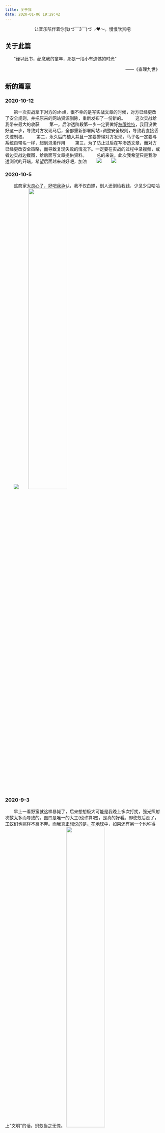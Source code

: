 ```yaml
---
title: 关于我
date: 2020-01-06 19:29:42
---
```


<center>让音乐陪伴着你我(づ￣3￣)づ╭❤～，慢慢欣赏吧</center>

## 关于此篇

　　"谨以此书，纪念我的童年，那是一段小有遗憾的时光"　　　　　　　　　　
<div style="text-align:right">——《查理九世》</div>

## 新的篇章

### 2020-10-12
　　第一次实战拿下对方的shell，很不幸的是写实战文章的时候，对方已经更改了安全规则，并把原来的网站资源删除，重新发布了一份新的。
　　这次实战给我带来最大的收获
　　第一，后渗透阶段第一步一定要做好<a href="https://bbs.ichunqiu.com/thread-58843-1-1.html">权限维持</a>，我因没做好这一步，导致对方发现马后，全部重新部署网站+调整安全规则，导致我直接丢失控制权。
　　第二，永久后门植入并且一定要警惕对方发现，马子名一定要与系统自带名一样，起到混淆作用
　　第三，为了防止过后在写渗透文章，而对方已经更改安全策略，而导致复现失败的情况下。一定要在实战的过程中录视频，或者边实战边截图，给后面写文章提供资料。
　　总的来说，此次我希望只是我渗透测试的开端，希望后面越来越好吧，加油
　　<img src="https://s1.ax1x.com/2020/10/17/0OEfk6.jpg" >
　　<img src="https://s1.ax1x.com/2020/10/17/0OEq0I.png">

### 2020-10-5
　　这商家太良心了，好吧我承认，我不仅白嫖，别人还倒给我钱，少见少见哈哈
　　<img src="https://s1.ax1x.com/2020/10/17/0OEVQH.jpg">
　　<img src="https://s1.ax1x.com/2020/10/17/0OEuwt.png" width="50%">

### 2020-9-3
　　早上一看野蛮就这样暴毙了，后来想想极大可能是我晚上多次打扰，强光照射次数太多而导致的。图四是唯一的大工(也许算吧)，是真的好看。即使蚁后走了，工蚁们也照样不离不弃。而我真正想说的是，在地球中，如果还有另一个也称得上"文明"的话，蚂蚁当之无愧。
<img src="https://s1.ax1x.com/2020/09/22/wOzl34.jpg" width="50%"><img src="https://s1.ax1x.com/2020/09/22/wOz1gJ.jpg" width="50%">
<img src="https://s1.ax1x.com/2020/09/22/wOz3v9.jpg" width="50%"><img src="https://s1.ax1x.com/2020/09/22/wOzQCF.jpg" width="50%">

### 2020-7-6
　　苑老师的这套质量非常高的渗透测试视频看完了，也了结我的一个心愿吧，从2019年左右就得到了此视频的资源，说到高考完后看，直到现在才咕咕咕咕的看完。视频的最后，还是苑老师那熟悉的结束语，“谢谢大家”，礼貌而又谦卑，让我心中还有点小小的不舍。最后，感谢苑老师的这套安全视频，完结撒花！
　　<img src="https://s1.ax1x.com/2020/07/08/UVlpP1.jpg">
　　

### 2020-6-25
　　野蛮也没有养到100工就退坑了，其中有一个蛹很大很黄，已经差不多有一个月了，如果不出意外这星期我就能见到它，然而等不到了，我爸说佛说吧它圈在哪里对我自己不好。就算讲一堆道理也行不通，他就是一个魔鬼，再见蚁圈，希望接管我蚂蚁的人好好对待它，给远方的蚂蚁说一声平安与祝福。

### 2020-6-3
　　今天小区花园捡到一只貌似是玉米毛蚁后
<img src="https://s1.ax1x.com/2020/06/03/tdFlHx.jpg" width="50%"><img src="https://s1.ax1x.com/2020/06/03/tdFdKA.jpg" width="50%">
　　

### 2020-5-20
　　野蛮收获蚁到了，开始我的养蚁之路，争取年底到达100工，冲，冲，冲！
　　
### 2020-5-11
　　今天百度网盘不知道抽了什么筋，我跟往常一样打开百度网盘客户端，它竟然自动登陆了一个我完全不知道是谁的号，我尼玛一脸懵逼这tm谁的啊。
<img src="https://s1.ax1x.com/2020/05/12/YtBYXF.png">
这还是一个svip的号6月5日到期，我录制了<a href="https://xbeibeix.com/api/bilibili/biliplayer/?url=BV1tK4y187eg">登陆视频</a>，之后我再尝试退出此账号在登陆时，已经恢复了正常，真尼玛离谱。

###  2020-4-15

　　今天我认为国产史上最良心的软件pandownload就这样没有了，作者被抓。史上再无良心网盘软件。一个pandownload倒下来，千千万万个pandownload站起来了，评论区里面说的真好。这款软件我用了差不多一年了，当初想尽各种能白嫖网盘的方法，现如今只有充钱了。致敬pandownload，致敬作者，技术无罪，你是我心中唯一的网盘！
<p align="right">——《我不是盘神》</p>
###  2020-3-30

　　终于终于，我的内存条回来了，厂家发了两条全新的内存条，寒假到现在一共用了2 月, 3 周, 1 天=82 天，主机事件落下帷幕。虽然过程很艰辛，不过结局是好的。全新的主板+全新的内存条，还行，就是耗时间，以后出问题，不以后这种事件绝对不会发生第二次。
　　现在刀影小组的学习生活也步入正轨，大家学习性都很高，特别是梦想家，一天想方设法让我们入坑pwn，管他的我先把Kali视频看完在说。还有burpsuite博客我写到了3000字，我估计完整总结有5000字左右，md以后可能不会写这么长的博客了。
　　
### 2020-2-13
　　今天利用python写出了人生第一个图形化界面游戏------飞机大战，除了爆炸敌机爆炸效果没有实现外，我还是挺满意的，对python面向对象语法大致有了一个了解。确实很简洁就是三目运算符有点反人类。
<a href="https://xbeibeix.com/api/bilibili/biliplayer/?url=BV1P54y1R7Fp">视频如果无法播放请移步这里</a>
<div style="width:100%;position:relative;padding-bottom:56.327%;"><iframe src="https://streamja.com/embed/On4pW" frameborder="0" width="100%" height="100%" allowfullscreen style="width:100%;height:100%;position:absolute;">浏览器不支持播放
	</iframe>
</div>


### 2020-2-5

　　昨天我的cpu和主板寄回来了，对方说是cpu坏了于是乎给我换了一套全新的cpu，好吧虽然我半信半疑，总觉得是主板的问题？。开机通电测试，妈耶还是dram灯报警，我百思不得其解，难道真的是我内存条坏了还是两根？我的fuck？？
　　今天我去了电脑铺直到换了一根内存条后，电脑完美开机运行后，我才意识到还真tm是两根内存条都坏了，这概率我都可以去买彩票了，ε=(´ο｀*)))唉算了返厂换内存条吧。

### 2020-1-24

　　大年三十这天，伴随着外面的烟花声和春晚结束曲《难忘今宵》2019年就这样过去了，2020年它来了。然而，春节最重要的事情是少出门，出门戴口罩，是对自己负责更是对他人负责的一种表现。
　　2020愿望，学会爬虫，学好渗透，弹好《风之诗》就行啦\(^o^)/~，这些都不难吧，对吧上帝!![](https://s1.ax1x.com/2020/04/18/Jn3awR.jpg)
　　最后祝早日打赢这场战争，祝武汉人民早日渡过难关。
<img src="https://s1.ax1x.com/2020/04/18/Jn30Fx.jpg"/>


### 2020-1-8

　　已考完试，收拾行李回家。拖着装着台式机的行李箱到了家，台式机打开，插上线，一切检查完毕，开机。(⊙o⊙)…，黑屏了，闻到一股烧焦的味道，马上断电，然后又检查了一遍，再次通电看见主板自检灯卡在了cpu，将cpu拆下重装后、cpu自检过了，又尼玛卡在了dram上虽然这是提示内存有问题，但绝对不可能是我内存的问题，我两条海盗船的内存不可能同时报废，于是单条内存每个通道都试了一遍后，还是黑屏。
　　无果，第二天去了电脑铺，详细说明了情况后，得知在回来的路上因为我不知道cpu松动的情况下，就通电，导致cpu底下的插槽被烧毁。意思就是主板坏了，太棒了我这用了不到半年的主板就这样没了。联系售后等维修结果吧o(╥﹏╥)o，告知年后技术人员才上班，注定这是一个无聊的寒假ε=(´ο｀*)))

<img src="https://s1.ax1x.com/2020/04/18/Jn3dT1.jpg" />

## 某段回忆

　<center><span style="color:white;background-color:#bacce6">开启时光机，记录下往事</span></center>
　　写过几次日记，都是关于初中时的有趣事情，一年仅写一篇。某天将日记带到学校去分享后，大家笑了我也笑了，到了第二天放在我书包里的日记不翼而飞了，就这样我的初中回忆就这样到了不知某人的手里，我失去了只写了两页的本子(可能TA还以为我写了很多吧)和那段完整而有趣的回忆。所以好的东西给真正懂你的人去分享吧，是那么的美好与青涩。


<link rel="stylesheet" href="/dist/APlayer.min.css">
<div id="aplayer"></div>
<script type="text/javascript" src="/dist/APlayer.min.js"></script>
<script type="text/javascript" src="/dist/music.js"></script>
<script type="text/javascript" src="/dist/color-thief.js"></script>
